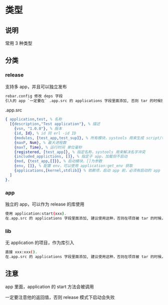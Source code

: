# 类型

## 说明

常用 3 种类型

## 分类

### release

支持多 app，并且可以独立发布

```sh
rebar.config 修改 deps 字段
引入的 app `一定要在` .app.src 的 applications 字段里面添加, 否则 tar 的时候找不到三方库
```

.app.src

```erlang
{ application,test, % 名称
  [{description,"Test application"}, % 描述
    {vsn, "1.0.0"}, % 版本
    {id, Id}, % id 同 erl -id ID
    {modules, [test_app,test_sup]}, % 所有模块，systools 用来生成 script/tar 文件
    {maxP, Num}, % 最大进程数
    {maxT, Time}, % 运行时间 单位毫秒
    {registered, [test_app]}, % 指定名称，systools 用来解决名字冲突
    {included_applictions, []}, % 指定子 app，加载但不启动
    {mod, {test_app,[]}}, % 启动模块，[]为参数
    {env, []}, % 配置 env，可以使用 application:get_env 获取
    {applications,[kernel,stdlib]} % 依赖项，启动 app 前，必须有启动的 app
  ]
}.
```

### app

独立的 app，可以作为 release 的库使用

```sh
使用 application:start(xxx).
在.app.src 的 applications 字段里面添加, 建议使用这种，否则在项目被 tar 的时候，无法被加载
```

### lib

无 application 的项目，作为库引入

```sh
直接 xxx:xxx().
在.app.src 的 applications 字段里面添加, 建议使用这种，否则在项目被 tar 的时候，无法被加载
```

## 注意

app 里面，application 的 start 方法会被调用

一定要注意他的返回值，否则 release 模式下启动会失败
